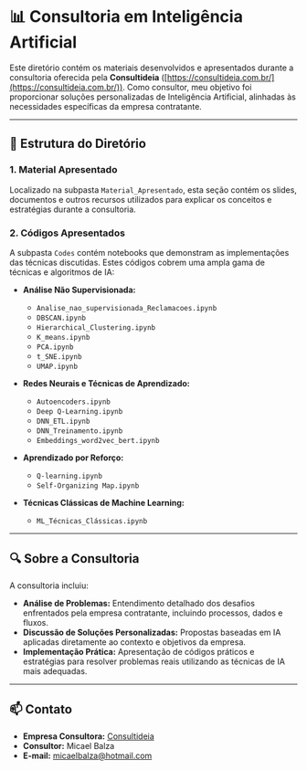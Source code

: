 # 📊 Consultoria em Inteligência Artificial

Este diretório contém os materiais desenvolvidos e apresentados durante a consultoria oferecida pela **Consultideia** ([https://consultideia.com.br/](https://consultideia.com.br/)). Como consultor, meu objetivo foi proporcionar soluções personalizadas de Inteligência Artificial, alinhadas às necessidades específicas da empresa contratante.

---

## 📂 Estrutura do Diretório

### **1. Material Apresentado**
Localizado na subpasta `Material_Apresentado`, esta seção contém os slides, documentos e outros recursos utilizados para explicar os conceitos e estratégias durante a consultoria.

### **2. Códigos Apresentados**
A subpasta `Codes` contém notebooks que demonstram as implementações das técnicas discutidas. Estes códigos cobrem uma ampla gama de técnicas e algoritmos de IA:

- **Análise Não Supervisionada:**
  - `Analise_nao_supervisionada_Reclamacoes.ipynb`
  - `DBSCAN.ipynb`
  - `Hierarchical_Clustering.ipynb`
  - `K_means.ipynb`
  - `PCA.ipynb`
  - `t_SNE.ipynb`
  - `UMAP.ipynb`

- **Redes Neurais e Técnicas de Aprendizado:**
  - `Autoencoders.ipynb`
  - `Deep Q-Learning.ipynb`
  - `DNN_ETL.ipynb`
  - `DNN_Treinamento.ipynb`
  - `Embeddings_word2vec_bert.ipynb`

- **Aprendizado por Reforço:**
  - `Q-learning.ipynb`
  - `Self-Organizing Map.ipynb`

- **Técnicas Clássicas de Machine Learning:**
  - `ML_Técnicas_Clássicas.ipynb`

---

## 🔍 **Sobre a Consultoria**

A consultoria incluiu:
- **Análise de Problemas:** Entendimento detalhado dos desafios enfrentados pela empresa contratante, incluindo processos, dados e fluxos.
- **Discussão de Soluções Personalizadas:** Propostas baseadas em IA aplicadas diretamente ao contexto e objetivos da empresa.
- **Implementação Prática:** Apresentação de códigos práticos e estratégias para resolver problemas reais utilizando as técnicas de IA mais adequadas.

---

## 📫 **Contato**
- **Empresa Consultora:** [Consultideia](https://consultideia.com.br/)  
- **Consultor:** Micael Balza  
- **E-mail:** [micaelbalza@hotmail.com](mailto:micaelbalza@hotmail.com)